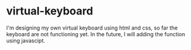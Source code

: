 # virtual-keyboard

I'm designing my own virtual keyboard using html and css, so far the keyboard are not functioning yet.
In the future, I will adding the function using javascipt.
